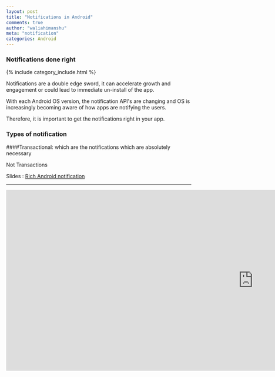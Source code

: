 ```yaml
---
layout: post
title: "Notifications in Android"
comments: true
author: "waliahimanshu"
meta: "notification"
categories: Android
---
```


### Notifications done right 

{% include category_include.html %}


Notifications are a double edge sword, it can accelerate growth and engagement or could lead to immediate un-install of the app.

With each Android OS version, the notification API's are changing and OS is increasingly becoming aware of how apps are notifying the users.

Therefore, it is important to get the notifications right in your app.

### Types of notification

####Transactional:
which are the notifications which are absolutely necessary  


Not Transactions



Slides : [Rich Android notification](https://speakerdeck.com/waliahimanshu/rich-android-notifications)

<hr>
<iframe width="1344" height="492" src="https://www.youtube.com/embed/THC6HnKX_-k" frameborder="0" allow="accelerometer; autoplay; encrypted-media; gyroscope; picture-in-picture" allowfullscreen></iframe>


<script src="https://gist.github.com/waliahimanshu/c237c1dce48183aa8e88b3c021ff4576.js"></script>

<script src="https://gist.github.com/waliahimanshu/97c7c074367965ad9b241adc9e769fbb.js"></script>

<script src="https://gist.github.com/waliahimanshu/1faaa6f020172217751476432896a114.js"></script>